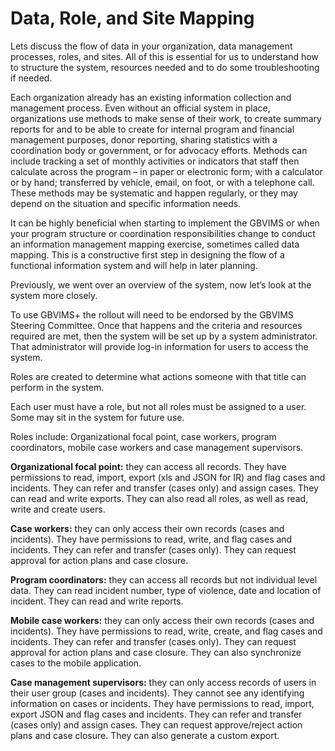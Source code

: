 # Data, Role, and Site Mapping

Lets discuss the flow of data in your organization, data management processes, roles, and sites. All of this is essential for us to understand how to structure the system, resources needed and to do some troubleshooting if needed.​

Each organization already has an existing information collection and management process. Even without an official system in place, organizations use methods to make sense of their work, to create summary reports for and to be able to create for internal program and financial management purposes, donor reporting, sharing statistics with a coordination body or government, or for advocacy efforts. Methods can include tracking a set of monthly activities or indicators that staff then calculate across the program – in paper or electronic form; with a calculator or by hand; transferred by vehicle, email, on foot, or with a telephone call. These methods may be systematic and happen regularly, or they may depend on the situation and specific information needs. ​

It can be highly beneficial when starting to implement the GBVIMS or when your program structure or coordination responsibilities change to conduct an information management mapping exercise, sometimes called data mapping. This is a constructive first step in designing the flow of a functional information system and will help in later planning. ​

Previously, we went over an overview of the system, now let’s look at the system more closely.​

To use GBVIMS+ the rollout will need to be endorsed by the GBVIMS Steering Committee.  Once that happens and the criteria and resources required are met, then the system will be set up by a system administrator.  That administrator will provide log-in information for users to access the system.  

Roles are created to determine what actions someone with that title can perform in the system.  ​

Each user must have a role, but not all roles must be assigned to a user.  Some may sit in the system for future use.

Roles include: Organizational focal point, case workers, program coordinators, mobile case workers and case management supervisors.

**Organizational focal point:** they can access all records. They have permissions to read, import, export \(xls and JSON for IR\) and flag cases and incidents. They can refer and transfer \(cases only\) and assign cases. They can read and write exports. They can also read all roles, as well as read, write and create users.

**Case workers:** they can only access their own records \(cases and incidents\). They have permissions to read, write, and flag cases and incidents. They can refer and transfer \(cases only\). They can request approval for action plans and case closure.

**Program coordinators:** they can access all records but not individual level data. They can read incident number, type of violence, date and location of incident. They can read and write reports.

**Mobile case workers:** they can only access their own records \(cases and incidents\). They have permissions to read, write, create, and flag cases and incidents. They can refer and transfer \(cases only\). They can request approval for action plans and case closure. They can also synchronize cases to the mobile application.

**Case management supervisors:** they can only access records of users in their user group \(cases and incidents\). They cannot see any identifying information on cases or incidents. They have permissions to read, import, export JSON and flag cases and incidents. They can refer and transfer \(cases only\) and assign cases. They can request approve/reject action plans and case closure. They can also generate a custom export.

​

